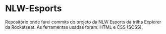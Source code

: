 # NLW-Esports
Repositório onde farei commits do projeto da NLW Esports da trilha Explorer da Rocketseat.
As ferramentas usadas foram: HTML e CSS (SCSS).
